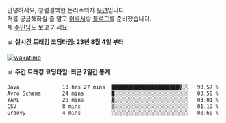 안녕하세요, 청렴결백한 논리주의자 [우연](https://dev-wooyeon.github.io/quiz-app/)입니다.  
저를 궁금해하실 줄 알고 [이력서](https://ieunune.notion.site/d836ecc9172144d4b39f185b89f16a62)랑 [블로그](https://notion-blog-ieunune.vercel.app)를 준비했습니다.  
제 [주인님](https://www.instagram.com/lovely_hiru_hari_s2/)도 보고 가세요.


📊 **실시간 트래킹 코딩타임: 23년 8월 4일 부터**  

[![wakatime](https://wakatime.com/badge/user/099dd627-fdab-4072-b87a-fa91c7a76d8d.svg?style=for-the-badge)](https://wakatime.com/@099dd627-fdab-4072-b87a-fa91c7a76d8d)

📊 **주간 트래킹 코딩타임: 최근 7일간 통계**

<!--START_SECTION:waka-->

```txt
Java              10 hrs 27 mins  ██████████████████████▓░░   90.57 %
Avro Schema       24 mins         █░░░░░░░░░░░░░░░░░░░░░░░░   03.50 %
YAML              20 mins         ▓░░░░░░░░░░░░░░░░░░░░░░░░   03.01 %
CSV               8 mins          ▒░░░░░░░░░░░░░░░░░░░░░░░░   01.19 %
Groovy            4 mins          ░░░░░░░░░░░░░░░░░░░░░░░░░   00.60 %
```

<!--END_SECTION:waka-->

<!-- ![](./profile-3d-contrib/profile-night-view.svg)-->
